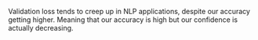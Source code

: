 Validation loss tends to creep up in NLP applications, despite our accuracy getting higher. Meaning that our accuracy is high but our confidence is actually decreasing.